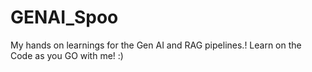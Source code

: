 # GENAI_Spoo
My hands on learnings for the Gen AI and RAG pipelines.! Learn on the Code as you GO with me! :)
